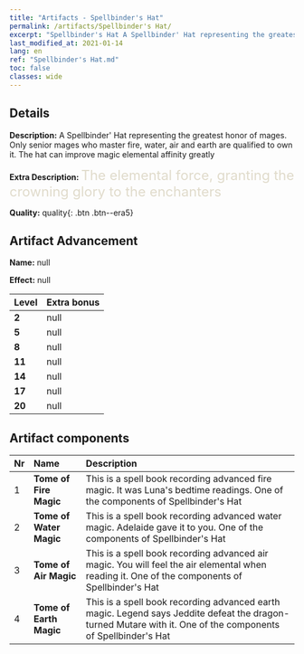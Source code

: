```yaml
---
title: "Artifacts - Spellbinder's Hat"
permalink: /artifacts/Spellbinder's Hat/
excerpt: "Spellbinder's Hat A Spellbinder' Hat representing the greatest honor of mages. Only senior mages who master fire, water, air and earth are qualified to own it. The hat can improve magic elemental affinity greatly"
last_modified_at: 2021-01-14
lang: en
ref: "Spellbinder's Hat.md"
toc: false
classes: wide
---
```

## Details

 **Description:** A Spellbinder' Hat representing the greatest honor of mages. Only senior mages who master fire, water, air and earth are qualified to own it. The hat can improve magic elemental affinity greatly

 **Extra Description:** <span style="color: #e0dbcb;font-size:24px">The elemental force, granting the crowning glory to the enchanters</span>

 **Quality:** quality{: .btn .btn--era5}

## Artifact Advancement

 **Name:** null

 **Effect:** null

  |  Level  |    Extra bonus  | 
  |:--------|:----------------| 
  | **2** | null | 
  | **5** | null | 
  | **8** | null | 
  | **11** | null | 
  | **14** | null | 
  | **17** | null | 
  | **20** | null | 


## Artifact components

  |  Nr  |    Name  |  Description | 
  |:-----|:---------|:-------------| 
  | 1 | **Tome of Fire Magic** | This is a spell book recording advanced fire magic. It was Luna's bedtime readings. One of the components of Spellbinder's Hat | 
  | 2 | **Tome of Water Magic** | This is a spell book recording advanced water magic. Adelaide gave it to you. One of the components of Spellbinder's Hat | 
  | 3 | **Tome of Air Magic** | This is a spell book recording advanced air magic. You will feel the air elemental when reading it. One of the components of Spellbinder's Hat | 
  | 4 | **Tome of Earth Magic** | This is a spell book recording advanced earth magic. Legend says Jeddite defeat the dragon-turned Mutare with it. One of the components of Spellbinder's Hat | 
